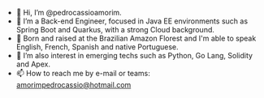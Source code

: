 - 👋 Hi, I’m @pedrocassioamorim.
- 👀 I’m a Back-end Engineer, focused in Java EE environments such as Spring Boot and Quarkus, with a strong Cloud background.
- 🌱 Born and raised at the Brazilian Amazon Florest and I'm able to speak English, French, Spanish and native Portuguese.
- 💞️ I’m also interest in emerging techs such as Python, Go Lang, Solidity and Apex.
- 📫 How to reach me by e-mail or teams: amorimpedrocassio@hotmail.com
